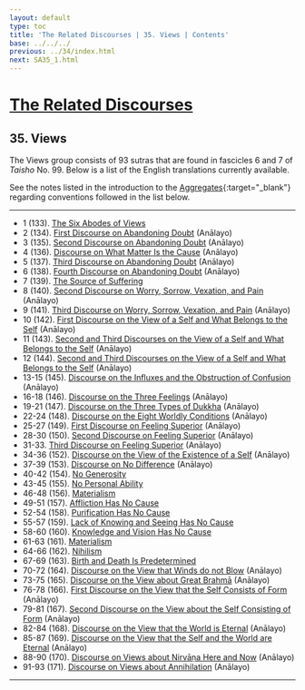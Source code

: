 ```yaml
---
layout: default
type: toc
title: 'The Related Discourses | 35. Views | Contents'
base: ../../../
previous: ../34/index.html
next: SA35_1.html
---
```


# [The Related Discourses](../index.html)
## 35. Views

The Views group consists of 93 sutras that are found in fascicles 6 and 7 of <em>Taisho</em> No. 99. Below is a list of the English translations currently available.

See the notes listed in the introduction to the [Aggregates](../01/index.html){:target="_blank"} regarding conventions followed in the list below.

---

<!--
SĀ 35.1 	T99.133 	? 	?
SĀ 35.2 	T99.134 	? 	?
SĀ 35.3 	T99.135 	? 	?
SĀ 35.4 	T99.136 	? 	?
SĀ 35.5 	T99.137 	? 	?
SĀ 35.6 	T99.138 	? 	?
SĀ 35.7 	T99.139 	? 	?
SĀ 35.8 	T99.140 	? 	?
SĀ 35.9 	T99.141 	? 	?
SĀ 35.10 	T99.142 	? 	?
SĀ 35.11 	T99.143 	? 	?
SĀ 35.12 	T99.144 	? 	?
SĀ 35.13 	T99.145 	? 	?
SĀ 35.14 	T99.145 	? 	?
SĀ 35.15 	T99.145 	? 	?
SĀ 35.16 	T99.146 	? 	?
SĀ 35.17 	T99.146 	? 	?
SĀ 35.18 	T99.146 	? 	?
SĀ 35.19 	T99.147 	? 	?
SĀ 35.20 	T99.147 	? 	?
SĀ 35.21 	T99.147 	? 	?
SĀ 35.22 	T99.148 	? 	?
SĀ 35.23 	T99.148 	? 	?
SĀ 35.24 	T99.148 	? 	?
SĀ 35.25 	T99.149 	? 	?
SĀ 35.26 	T99.149 	? 	?
SĀ 35.27 	T99.149 	? 	?
SĀ 35.28 	T99.150 	? 	?
SĀ 35.29 	T99.150 	? 	?
SĀ 35.30 	T99.150 	? 	?
SĀ 35.31 	T99.151 	? 	?
SĀ 35.32 	T99.151 	? 	?
SĀ 35.33 	T99.151 	? 	?
SĀ 35.34 	T99.152 	? 	SN 24.3
SĀ 35.35 	T99.152 	? 	SN 24.3
SĀ 35.36 	T99.152 	? 	SN 24.3
SĀ 35.37 	T99.153 	? 	?
SĀ 35.38 	T99.153 	? 	?
SĀ 35.39 	T99.153 	? 	?
SĀ 35.40 	T99.154 	? 	SN 24.5
SĀ 35.41 	T99.154 	? 	SN 24.5
SĀ 35.42 	T99.154 	? 	SN 24.5
SĀ 35.43 	T99.155 	? 	SN 24.7
SĀ 35.44 	T99.155 	? 	SN 24.7
SĀ 35.45 	T99.155 	? 	SN 24.7
SĀ 35.46 	T99.156 	? 	SN 24.5
SĀ 35.47 	T99.156 	? 	SN 24.5
SĀ 35.48 	T99.156 	? 	SN 24.5
SĀ 35.49 	T99.157 	? 	SN 24.7
SĀ 35.50 	T99.157 	? 	SN 24.7
SĀ 35.51 	T99.157 	? 	SN 24.7
SĀ 35.52 	T99.158 	? 	SN 24.7
SĀ 35.53 	T99.158 	? 	SN 24.7
SĀ 35.54 	T99.158 	? 	SN 24.7
SĀ 35.55 	T99.159 	? 	?
SĀ 35.56 	T99.159 	? 	?
SĀ 35.57 	T99.159 	? 	?
SĀ 35.58 	T99.160 	? 	?
SĀ 35.59 	T99.160 	? 	?
SĀ 35.60 	T99.160 	? 	?
SĀ 35.61 	T99.161 	? 	SN 24.8
SĀ 35.62 	T99.161 	? 	SN 24.8
SĀ 35.63 	T99.161 	? 	SN 24.8
SĀ 35.64 	T99.162 	? 	SN 24.6
SĀ 35.65 	T99.162 	? 	SN 24.6
SĀ 35.66 	T99.162 	? 	SN 24.6
SĀ 35.67 	T99.163 	? 	SN 24.8
SĀ 35.68 	T99.163 	? 	SN 24.8
SĀ 35.69 	T99.163 	? 	SN 24.8
SĀ 35.70 	T99.164 	? 	SN 24.1
SĀ 35.71 	T99.164 	? 	SN 24.1
SĀ 35.72 	T99.164 	? 	SN 24.1
SĀ 35.73 	T99.165 	? 	?
SĀ 35.74 	T99.165 	? 	?
SĀ 35.75 	T99.165 	? 	?
SĀ 35.76 	T99.166 	? 	SN 24.37-44
SĀ 35.77 	T99.166 	? 	SN 24.37-44
SĀ 35.78 	T99.166 	? 	SN 24.37-44
SĀ 35.79 	T99.167 	? 	SN 24.37-44
SĀ 35.80 	T99.167 	? 	SN 24.37-44
SĀ 35.81 	T99.167 	? 	SN 24.37-44
SĀ 35.82 	T99.168 	? 	SN 24.9-18
SĀ 35.83 	T99.168 	? 	SN 24.9-18
SĀ 35.84 	T99.168 	? 	SN 24.9-18
SĀ 35.85 	T99.169 	? 	SN 24.9-18
SĀ 35.86 	T99.169 	? 	SN 24.9-18
SĀ 35.87 	T99.169 	? 	SN 24.9-18
SĀ 35.88 	T99.170 	? 	?
SĀ 35.89 	T99.170 	? 	?
SĀ 35.90 	T99.170 	? 	?
SĀ 35.91 	T99.171 	? 	?
SĀ 35.92 	T99.171 	? 	?
SĀ 35.93 	T99.171 	? 	? 
-->

<ul class="list-style-none">
  <li>1 (133). <a href="SA35_1.html">The Six Abodes of Views</a></li>
  <li>2 (134). <a href="https://suttacentral.net/sa134/en/analayo" target="_blank">First Discourse on Abandoning Doubt</a> (Anālayo)</li>
  <li>3 (135). <a href="https://suttacentral.net/sa135/en/analayo" target="_blank">Second Discourse on Abandoning Doubt</a> (Anālayo)</li>
  <li>4 (136). <a href="https://suttacentral.net/sa136/en/analayo" target="_blank">Discourse on What Matter Is the Cause</a> (Anālayo)</li>
  <li>5 (137). <a href="https://suttacentral.net/sa137/en/analayo" target="_blank">Third Discourse on Abandoning Doubt</a> (Anālayo)</li>
  <li>6 (138). <a href="https://suttacentral.net/sa138/en/analayo" target="_blank">Fourth Discourse on Abandoning Doubt</a> (Anālayo)</li>
  <li>7 (139). <a href="SA35_7.html">The Source of Suffering</a></li>
  <li>8 (140). <a href="https://suttacentral.net/sa140/en/analayo" target="_blank">Second Discourse on Worry, Sorrow, Vexation, and Pain</a> (Anālayo)</li>
  <li>9 (141). <a href="https://suttacentral.net/sa141/en/analayo" target="_blank">Third Discourse on Worry, Sorrow, Vexation, and Pain</a> (Anālayo)</li>
  <li>10 (142). <a href="https://suttacentral.net/sa142/en/analayo" target="_blank">First Discourse on the View of a Self and What Belongs to the Self</a> (Anālayo)</li>
  <li>11 (143). <a href="https://suttacentral.net/sa143/en/analayo" target="_blank">Second and Third Discourses on the View of a Self and What Belongs to the Self</a> (Anālayo)</li>
  <li>12 (144). <a href="https://suttacentral.net/sa144/en/analayo" target="_blank">Second and Third Discourses on the View of a Self and What Belongs to the Self</a> (Anālayo)</li>
  <li>13-15 (145). <a href="https://suttacentral.net/sa145/en/analayo" target="_blank">Discourse on the Influxes and the Obstruction of Confusion</a> (Anālayo)</li>
  <li>16-18 (146). <a href="https://suttacentral.net/sa146/en/analayo" target="_blank">Discourse on the Three Feelings</a> (Anālayo)</li>
  <li>19-21 (147). <a href="https://suttacentral.net/sa147/en/analayo" target="_blank">Discourse on the Three Types of Dukkha</a> (Anālayo)</li>
  <li>22-24 (148). <a href="https://suttacentral.net/sa148/en/analayo" target="_blank">Discourse on the Eight Worldly Conditions</a> (Anālayo)</li>
  <li>25-27 (149). <a href="https://suttacentral.net/sa149/en/analayo" target="_blank">First Discourse on Feeling Superior</a> (Anālayo)</li>
  <li>28-30 (150). <a href="https://suttacentral.net/sa150/en/analayo" target="_blank">Second Discourse on Feeling Superior</a> (Anālayo)</li>
  <li>31-33. <a href="https://suttacentral.net/sa151/en/analayo" target="_blank">Third Discourse on Feeling Superior</a> (Anālayo)</li>
  <li>34-36 (152). <a href="https://suttacentral.net/sa152/en/analayo" target="_blank">Discourse on the View of the Existence of a Self</a> (Anālayo)</li>
  <li>37-39 (153). <a href="https://suttacentral.net/sa153/en/analayo" target="_blank">Discourse on No Difference</a> (Anālayo)</li>
  <li>40-42 (154). <a href="SA35_40-42.html">No Generosity</a></li>
  <li>43-45 (155). <a href="SA35_43-45.html">No Personal Ability</a></li>
  <li>46-48 (156). <a href="SA35_46-48.html">Materialism</a></li>
  <li>49-51 (157). <a href="SA35_49-51.html">Affliction Has No Cause</a></li>
  <li>52-54 (158). <a href="SA35_52-54.html">Purification Has No Cause</a></li>
  <li>55-57 (159). <a href="SA35_55-57.html">Lack of Knowing and Seeing Has No Cause</a></li>
  <li>58-60 (160). <a href="SA35_58-60.html">Knowledge and Vision Has No Cause</a></li>
  <li>61-63 (161). <a href="SA35_61-63.html">Materialism</a></li>
  <li>64-66 (162). <a href="SA35_64-66.html">Nihilism</a></li>
  <li>67-69 (163). <a href="SA35_67-69.html">Birth and Death Is Predetermined</a></li>
  <li>70-72 (164). <a href="https://suttacentral.net/sa164/en/analayo" target="_blank">Discourse on the View that Winds do not Blow</a> (Anālayo)</li>
  <li>73-75 (165). <a href="https://suttacentral.net/sa165/en/analayo" target="_blank">Discourse on the View about Great Brahmā</a> (Anālayo)</li>
  <li>76-78 (166). <a href="https://suttacentral.net/sa166/en/analayo" target="_blank">First Discourse on the View that the Self Consists of Form</a> (Anālayo)</li>
  <li>79-81 (167). <a href="https://suttacentral.net/sa167/en/analayo" target="_blank">Second Discourse on the View about the Self Consisting of Form</a> (Anālayo)</li>
  <li>82-84 (168). <a href="https://suttacentral.net/sa168/en/analayo" target="_blank">Discourse on the View that the World is Eternal</a> (Anālayo)</li>
  <li>85-87 (169). <a href="https://suttacentral.net/sa169/en/analayo" target="_blank">Discourse on the View that the Self and the World are Eternal</a> (Anālayo)</li>
  <li>88-90 (170). <a href="https://suttacentral.net/sa170/en/analayo" target="_blank">Discourse on Views about Nirvāṇa Here and Now</a> (Anālayo)</li>
  <li>91-93 (171). <a href="https://suttacentral.net/sa171/en/analayo" target="_blank">Discourse on Views about Annihilation</a> (Anālayo)</li>
</ul>

---
